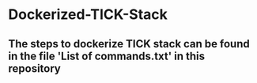 # Dockerized-TICK-Stack

## The steps to dockerize TICK stack can be found in the file 'List of commands.txt' in this repository
